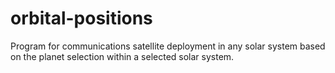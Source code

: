 # orbital-positions
Program for communications satellite deployment in any solar system based on the planet selection within a selected solar system.

